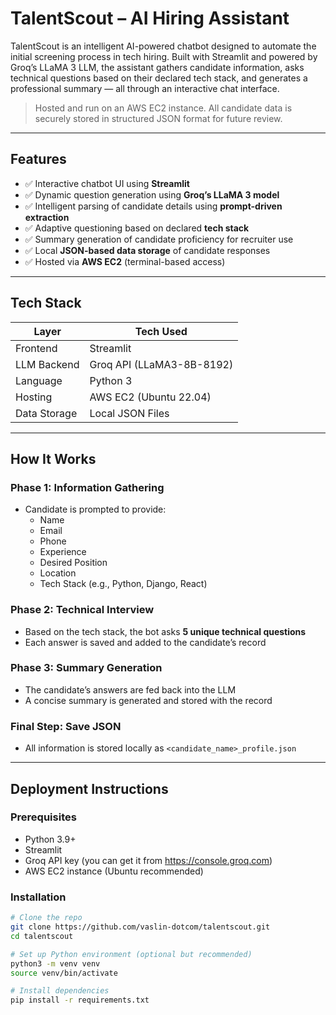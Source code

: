 #  TalentScout – AI Hiring Assistant

TalentScout is an intelligent AI-powered chatbot designed to automate the initial screening process in tech hiring. Built with Streamlit and powered by Groq’s LLaMA 3 LLM, the assistant gathers candidate information, asks technical questions based on their declared tech stack, and generates a professional summary — all through an interactive chat interface.

> Hosted and run on an AWS EC2 instance. All candidate data is securely stored in structured JSON format for future review.

---

##  Features

- ✅ Interactive chatbot UI using **Streamlit**
- ✅ Dynamic question generation using **Groq’s LLaMA 3 model**
- ✅ Intelligent parsing of candidate details using **prompt-driven extraction**
- ✅ Adaptive questioning based on declared **tech stack**
- ✅ Summary generation of candidate proficiency for recruiter use
- ✅ Local **JSON-based data storage** of candidate responses
- ✅ Hosted via **AWS EC2** (terminal-based access)

---

##  Tech Stack

| Layer           | Tech Used                     |
|----------------|-------------------------------|
| Frontend       | Streamlit                     |
| LLM Backend    | Groq API (LLaMA3-8B-8192)     |
| Language       | Python 3                      |
| Hosting        | AWS EC2 (Ubuntu 22.04)        |
| Data Storage   | Local JSON Files              |

---

## How It Works

### Phase 1: Information Gathering

- Candidate is prompted to provide:
  - Name
  - Email
  - Phone
  - Experience
  - Desired Position
  - Location
  - Tech Stack (e.g., Python, Django, React)

###  Phase 2: Technical Interview

- Based on the tech stack, the bot asks **5 unique technical questions**
- Each answer is saved and added to the candidate’s record

###  Phase 3: Summary Generation

- The candidate’s answers are fed back into the LLM
- A concise summary is generated and stored with the record

### Final Step: Save JSON

- All information is stored locally as `<candidate_name>_profile.json`

---

##  Deployment Instructions

###  Prerequisites

- Python 3.9+
- Streamlit
- Groq API key (you can get it from https://console.groq.com)
- AWS EC2 instance (Ubuntu recommended)

###  Installation

```bash
# Clone the repo
git clone https://github.com/vaslin-dotcom/talentscout.git
cd talentscout

# Set up Python environment (optional but recommended)
python3 -m venv venv
source venv/bin/activate

# Install dependencies
pip install -r requirements.txt
